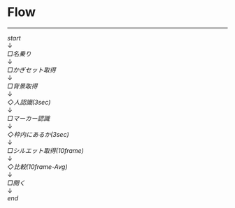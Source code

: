 # Flow

---

*start*  
↓  
*□名乗り*  
↓  
*□かぎセット取得*  
↓  
*□背景取得*  
↓  
*◇人認識(3sec)*  
↓  
*□マーカー認識*  
↓  
*◇枠内にあるか(3sec)*  
↓  
*□シルエット取得(10frame)*  
↓  
*◇比較(10frame-Avg)*  
↓  
*□開く*  
↓  
*end*  
